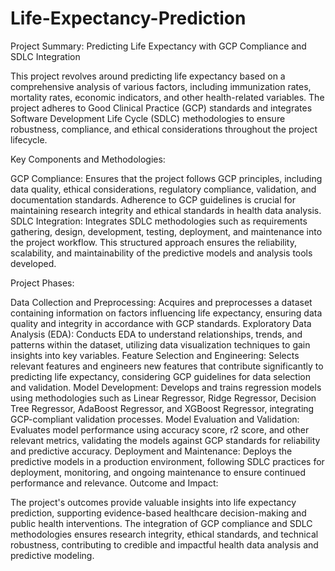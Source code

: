 # Life-Expectancy-Prediction

Project Summary: Predicting Life Expectancy with GCP Compliance and SDLC Integration

This project revolves around predicting life expectancy based on a comprehensive analysis of various factors, including immunization rates, mortality rates, economic indicators, and other health-related variables. The project adheres to Good Clinical Practice (GCP) standards and integrates Software Development Life Cycle (SDLC) methodologies to ensure robustness, compliance, and ethical considerations throughout the project lifecycle.

Key Components and Methodologies:

GCP Compliance: Ensures that the project follows GCP principles, including data quality, ethical considerations, regulatory compliance, validation, and documentation standards. Adherence to GCP guidelines is crucial for maintaining research integrity and ethical standards in health data analysis.
SDLC Integration: Integrates SDLC methodologies such as requirements gathering, design, development, testing, deployment, and maintenance into the project workflow. This structured approach ensures the reliability, scalability, and maintainability of the predictive models and analysis tools developed.

Project Phases:

Data Collection and Preprocessing: Acquires and preprocesses a dataset containing information on factors influencing life expectancy, ensuring data quality and integrity in accordance with GCP standards.
Exploratory Data Analysis (EDA): Conducts EDA to understand relationships, trends, and patterns within the dataset, utilizing data visualization techniques to gain insights into key variables.
Feature Selection and Engineering: Selects relevant features and engineers new features that contribute significantly to predicting life expectancy, considering GCP guidelines for data selection and validation.
Model Development: Develops and trains regression models using methodologies such as Linear Regressor, Ridge Regressor, Decision Tree Regressor, AdaBoost Regressor, and XGBoost Regressor, integrating GCP-compliant validation processes.
Model Evaluation and Validation: Evaluates model performance using accuracy score, r2 score, and other relevant metrics, validating the models against GCP standards for reliability and predictive accuracy.
Deployment and Maintenance: Deploys the predictive models in a production environment, following SDLC practices for deployment, monitoring, and ongoing maintenance to ensure continued performance and relevance.
Outcome and Impact:

The project's outcomes provide valuable insights into life expectancy prediction, supporting evidence-based healthcare decision-making and public health interventions. The integration of GCP compliance and SDLC methodologies ensures research integrity, ethical standards, and technical robustness, contributing to credible and impactful health data analysis and predictive modeling.
